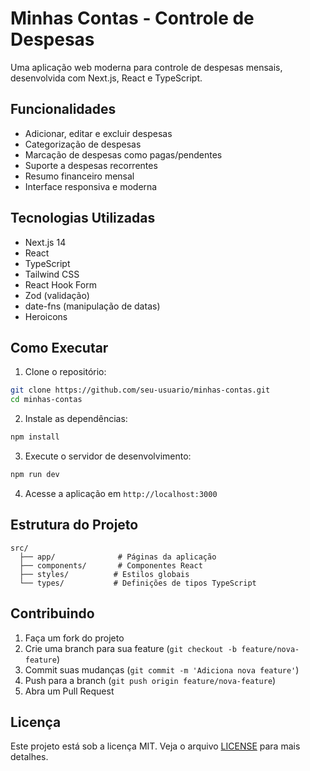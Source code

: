 # Minhas Contas - Controle de Despesas

Uma aplicação web moderna para controle de despesas mensais, desenvolvida com Next.js, React e TypeScript.

## Funcionalidades

- Adicionar, editar e excluir despesas
- Categorização de despesas
- Marcação de despesas como pagas/pendentes
- Suporte a despesas recorrentes
- Resumo financeiro mensal
- Interface responsiva e moderna

## Tecnologias Utilizadas

- Next.js 14
- React
- TypeScript
- Tailwind CSS
- React Hook Form
- Zod (validação)
- date-fns (manipulação de datas)
- Heroicons

## Como Executar

1. Clone o repositório:

```bash
git clone https://github.com/seu-usuario/minhas-contas.git
cd minhas-contas
```

2. Instale as dependências:

```bash
npm install
```

3. Execute o servidor de desenvolvimento:

```bash
npm run dev
```

4. Acesse a aplicação em `http://localhost:3000`

## Estrutura do Projeto

```
src/
  ├── app/              # Páginas da aplicação
  ├── components/       # Componentes React
  ├── styles/          # Estilos globais
  └── types/           # Definições de tipos TypeScript
```

## Contribuindo

1. Faça um fork do projeto
2. Crie uma branch para sua feature (`git checkout -b feature/nova-feature`)
3. Commit suas mudanças (`git commit -m 'Adiciona nova feature'`)
4. Push para a branch (`git push origin feature/nova-feature`)
5. Abra um Pull Request

## Licença

Este projeto está sob a licença MIT. Veja o arquivo [LICENSE](LICENSE) para mais detalhes.
